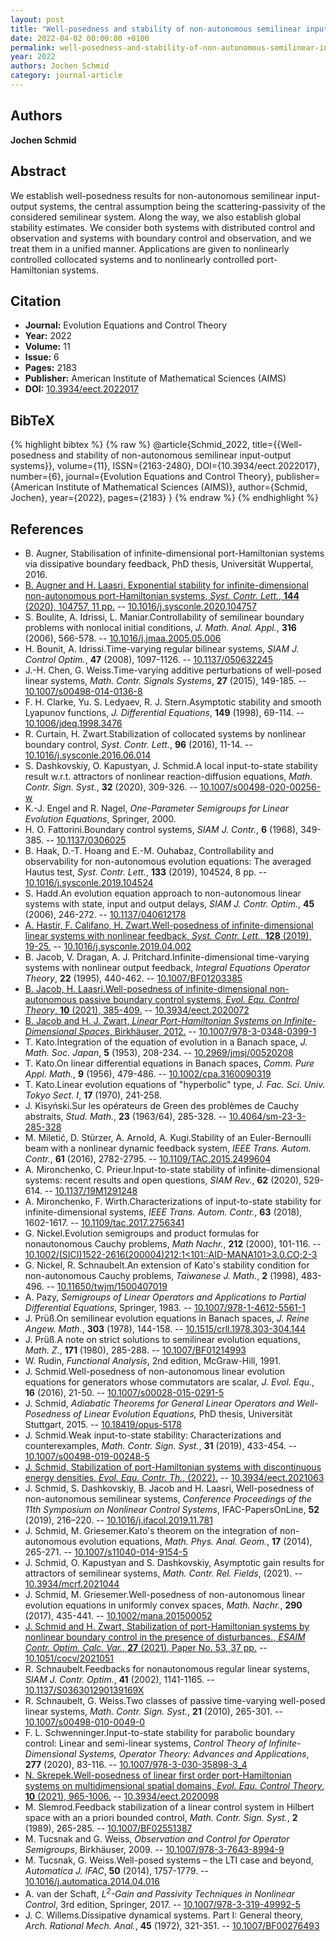 ```yaml
---
layout: post
title: "Well-posedness and stability of non-autonomous semilinear input-output systems"
date: 2022-04-02 00:00:00 +0100
permalink: well-posedness-and-stability-of-non-autonomous-semilinear-input-output-systems
year: 2022
authors: Jochen Schmid
category: journal-article
---
```

 
## Authors
**Jochen Schmid**
 
## Abstract
We establish well-posedness results for non-autonomous semilinear input-output systems, the central assumption being the scattering-passivity of the considered semilinear system. Along the way, we also establish global stability estimates. We consider both systems with distributed control and observation and systems with boundary control and observation, and we treat them in a unified manner. Applications are given to nonlinearly controlled collocated systems and to nonlinearly controlled port-Hamiltonian systems.
 
## Citation
- **Journal:** Evolution Equations and Control Theory
- **Year:** 2022
- **Volume:** 11
- **Issue:** 6
- **Pages:** 2183
- **Publisher:** American Institute of Mathematical Sciences (AIMS)
- **DOI:** [10.3934/eect.2022017](https://doi.org/10.3934/eect.2022017)
 
## BibTeX
{% highlight bibtex %}
{% raw %}
@article{Schmid_2022,
  title={{Well-posedness and stability of non-autonomous semilinear input-output systems}},
  volume={11},
  ISSN={2163-2480},
  DOI={10.3934/eect.2022017},
  number={6},
  journal={Evolution Equations and Control Theory},
  publisher={American Institute of Mathematical Sciences (AIMS)},
  author={Schmid, Jochen},
  year={2022},
  pages={2183}
}
{% endraw %}
{% endhighlight %}
 
## References
- B. Augner, Stabilisation of infinite-dimensional port-Hamiltonian systems via dissipative boundary feedback, PhD thesis, Universität Wuppertal, 2016.
- [B. Augner and H. Laasri, Exponential stability for infinite-dimensional non-autonomous port-Hamiltonian systems, <i>Syst. Contr. Lett.</i>, <b>144</b> (2020), 104757, 11 pp.](exponential-stability-for-infinite-dimensional-non-autonomous-port-hamiltonian-systems) -- [10.1016/j.sysconle.2020.104757](https://doi.org/10.1016/j.sysconle.2020.104757)
- S. Boulite, A. Idrissi, L. Maniar.Controllability of semilinear boundary problems with nonlocal initial conditions, <i>J. Math. Anal. Appl.</i>, <b>316</b> (2006), 566-578. -- [10.1016/j.jmaa.2005.05.006](https://doi.org/10.1016/j.jmaa.2005.05.006)
- H. Bounit, A. Idrissi.Time-varying regular bilinear systems, <i>SIAM J. Control Optim.</i>, <b>47</b> (2008), 1097-1126. -- [10.1137/050632245](https://doi.org/10.1137/050632245)
- J.-H. Chen, G. Weiss.Time-varying additive perturbations of well-posed linear systems, <i>Math. Contr. Signals Systems</i>, <b>27</b> (2015), 149-185. -- [10.1007/s00498-014-0136-8](https://doi.org/10.1007/s00498-014-0136-8)
- F. H. Clarke, Yu. S. Ledyaev, R. J. Stern.Asymptotic stability and smooth Lyapunov functions, <i>J. Differential Equations</i>, <b>149</b> (1998), 69-114. -- [10.1006/jdeq.1998.3476](https://doi.org/10.1006/jdeq.1998.3476)
- R. Curtain, H. Zwart.Stabilization of collocated systems by nonlinear boundary control, <i>Syst. Contr. Lett.</i>, <b>96</b> (2016), 11-14. -- [10.1016/j.sysconle.2016.06.014](https://doi.org/10.1016/j.sysconle.2016.06.014)
- S. Dashkovskiy, O. Kapustyan, J. Schmid.A local input-to-state stability result w.r.t. attractors of nonlinear reaction-diffusion equations, <i>Math. Contr. Sign. Syst.</i>, <b>32</b> (2020), 309-326. -- [10.1007/s00498-020-00256-w](https://doi.org/10.1007/s00498-020-00256-w)
- K.-J. Engel and R. Nagel, <i>One-Parameter Semigroups for Linear Evolution Equations</i>, Springer, 2000.
- H. O. Fattorini.Boundary control systems, <i>SIAM J. Contr.</i>, <b>6</b> (1968), 349-385. -- [10.1137/0306025](https://doi.org/10.1137/0306025)
- B. Haak, D.-T. Hoang and E.-M. Ouhabaz, Controllability and observability for non-autonomous evolution equations: The averaged Hautus test, <i>Syst. Contr. Lett.</i>, <b>133</b> (2019), 104524, 8 pp. -- [10.1016/j.sysconle.2019.104524](https://doi.org/10.1016/j.sysconle.2019.104524)
- S. Hadd.An evolution equation approach to non-autonomous linear systems with state, input and output delays, <i>SIAM J. Contr. Optim.</i>, <b>45</b> (2006), 246-272. -- [10.1137/040612178](https://doi.org/10.1137/040612178)
- [A. Hastir, F. Califano, H. Zwart.Well-posedness of infinite-dimensional linear systems with nonlinear feedback, <i>Syst. Contr. Lett.</i>, <b>128</b> (2019), 19-25.](well-posedness-of-infinite-dimensional-linear-systems-with-nonlinear-feedback) -- [10.1016/j.sysconle.2019.04.002](https://doi.org/10.1016/j.sysconle.2019.04.002)
- B. Jacob, V. Dragan, A. J. Pritchard.Infinite-dimensional time-varying systems with nonlinear output feedback, <i>Integral Equations Operator Theory</i>, <b>22</b> (1995), 440-462. -- [10.1007/BF01203385](https://doi.org/10.1007/BF01203385)
- [B. Jacob, H. Laasri.Well-posedness of infinite-dimensional non-autonomous passive boundary control systems, <i>Evol. Equ. Control Theory</i>, <b>10</b> (2021), 385-409.](well-posedness-of-infinite-dimensional-non-autonomous-passive-boundary-control-systems) -- [10.3934/eect.2020072](https://doi.org/10.3934/eect.2020072)
- [B. Jacob and H. J. Zwart, <i>Linear Port-Hamiltonian Systems on Infinite-Dimensional Spaces</i>, Birkhäuser, 2012.](linear-port-hamiltonian-systems-on-infinite-dimensional-spaces) -- [10.1007/978-3-0348-0399-1](https://doi.org/10.1007/978-3-0348-0399-1)
- T. Kato.Integration of the equation of evolution in a Banach space, <i>J. Math. Soc. Japan</i>, <b>5</b> (1953), 208-234. -- [10.2969/jmsj/00520208](https://doi.org/10.2969/jmsj/00520208)
- T. Kato.On linear differential equations in Banach spaces, <i>Comm. Pure Appl. Math.</i>, <b>9</b> (1956), 479-486. -- [10.1002/cpa.3160090319](https://doi.org/10.1002/cpa.3160090319)
- T. Kato.Linear evolution equations of "hyperbolic" type, <i>J. Fac. Sci. Univ. Tokyo Sect. I</i>, <b>17</b> (1970), 241-258.
- J. Kisyński.Sur les opérateurs de Green des problèmes de Cauchy abstraits, <i>Stud. Math.</i>, <b>23</b> (1963/64), 285-328. -- [10.4064/sm-23-3-285-328](https://doi.org/10.4064/sm-23-3-285-328)
- M. Miletić, D. Stürzer, A. Arnold, A. Kugi.Stability of an Euler-Bernoulli beam with a nonlinear dynamic feedback system, <i>IEEE Trans. Autom. Contr.</i>, <b>61</b> (2016), 2782-2795. -- [10.1109/TAC.2015.2499604](https://doi.org/10.1109/TAC.2015.2499604)
- A. Mironchenko, C. Prieur.Input-to-state stability of infinite-dimensional systems: recent results and open questions, <i>SIAM Rev.</i>, <b>62</b> (2020), 529-614. -- [10.1137/19M1291248](https://doi.org/10.1137/19M1291248)
- A. Mironchenko, F. Wirth.Characterizations of input-to-state stability for infinite-dimensional systems, <i>IEEE Trans. Autom. Contr.</i>, <b>63</b> (2018), 1602-1617. -- [10.1109/tac.2017.2756341](https://doi.org/10.1109/tac.2017.2756341)
- G. Nickel.Evolution semigroups and product formulas for nonautonomous Cauchy problems, <i>Math Nachr.</i>, <b>212</b> (2000), 101-116. -- [10.1002/(SICI)1522-2616(200004)212:1<101::AID-MANA101>3.0.CO;2-3](https://doi.org/10.1002/(SICI)1522-2616(200004)212:1<101::AID-MANA101>3.0.CO;2-3)
- G. Nickel, R. Schnaubelt.An extension of Kato's stability condition for non-autonomous Cauchy problems, <i>Taiwanese J. Math.</i>, <b>2</b> (1998), 483-496. -- [10.11650/twjm/1500407019](https://doi.org/10.11650/twjm/1500407019)
- A. Pazy, <i>Semigroups of Linear Operators and Applications to Partial Differential Equations</i>, Springer, 1983. -- [10.1007/978-1-4612-5561-1](https://doi.org/10.1007/978-1-4612-5561-1)
- J. Prüß.On semilinear evolution equations in Banach spaces, <i>J. Reine Angew. Math.</i>, <b>303</b> (1978), 144-158. -- [10.1515/crll.1978.303-304.144](https://doi.org/10.1515/crll.1978.303-304.144)
- J. Prüß.A note on strict solutions to semilinear evolution equations, <i>Math. Z.</i>, <b>171</b> (1980), 285-288. -- [10.1007/BF01214993](https://doi.org/10.1007/BF01214993)
- W. Rudin, <i>Functional Analysis</i>, 2nd edition, McGraw-Hill, 1991.
- J. Schmid.Well-posedness of non-autonomous linear evolution equations for generators whose commutators are scalar, <i>J. Evol. Equ.</i>, <b>16</b> (2016), 21-50. -- [10.1007/s00028-015-0291-5](https://doi.org/10.1007/s00028-015-0291-5)
- J. Schmid, <i>Adiabatic Theorems for General Linear Operators and Well-Posedness of Linear Evolution Equations, </i> PhD thesis, Universität Stuttgart, 2015. -- [10.18419/opus-5178](https://doi.org/10.18419/opus-5178)
- J. Schmid.Weak input-to-state stability: Characterizations and counterexamples, <i>Math. Contr. Sign. Syst.</i>, <b>31</b> (2019), 433-454. -- [10.1007/s00498-019-00248-5](https://doi.org/10.1007/s00498-019-00248-5)
- [J. Schmid, Stabilization of port-Hamiltonian systems with discontinuous energy densities, <i>Evol. Equ. Contr. Th.</i>, (2022).](stabilization-of-port-hamiltonian-systems-with-discontinuous-energy-densities) -- [10.3934/eect.2021063](https://doi.org/10.3934/eect.2021063)
- J. Schmid, S. Dashkovskiy, B. Jacob and H. Laasri, Well-posedness of non-autonomous semilinear systems, <i>Conference Proceedings of the 11th Symposium on Nonlinear Control Systems</i>, IFAC-PapersOnLine, <b>52</b> (2019), 216–220. -- [10.1016/j.ifacol.2019.11.781](https://doi.org/10.1016/j.ifacol.2019.11.781)
- J. Schmid, M. Griesemer.Kato's theorem on the integration of non-autonomous evolution equations, <i>Math. Phys. Anal. Geom.</i>, <b>17</b> (2014), 265-271. -- [10.1007/s11040-014-9154-5](https://doi.org/10.1007/s11040-014-9154-5)
- J. Schmid, O. Kapustyan and S. Dashkovskiy, Asymptotic gain results for attractors of semilinear systems, <i>Math. Contr. Rel. Fields</i>, (2021). -- [10.3934/mcrf.2021044](https://doi.org/10.3934/mcrf.2021044)
- J. Schmid, M. Griesemer.Well-posedness of non-autonomous linear evolution equations in uniformly convex spaces, <i>Math. Nachr.</i>, <b>290</b> (2017), 435-441. -- [10.1002/mana.201500052](https://doi.org/10.1002/mana.201500052)
- [J. Schmid and H. Zwart, Stabilization of port-Hamiltonian systems by nonlinear boundary control in the presence of disturbances., <i>ESAIM Contr. Optim. Calc. Var.</i>, <b>27</b> (2021), Paper No. 53, 37 pp.](stabilization-of-port-hamiltonian-systems-by-nonlinear-boundary-control-in-the-presence-of-disturbances) -- [10.1051/cocv/2021051](https://doi.org/10.1051/cocv/2021051)
- R. Schnaubelt.Feedbacks for nonautonomous regular linear systems, <i>SIAM J. Contr. Optim.</i>, <b>41</b> (2002), 1141-1165. -- [10.1137/S036301290139169X](https://doi.org/10.1137/S036301290139169X)
- R. Schnaubelt, G. Weiss.Two classes of passive time-varying well-posed linear systems, <i>Math. Contr. Sign. Syst.</i>, <b>21</b> (2010), 265-301. -- [10.1007/s00498-010-0049-0](https://doi.org/10.1007/s00498-010-0049-0)
- F. L. Schwenninger.Input-to-state stability for parabolic boundary control: Linear and semi-linear systems, <i>Control Theory of Infinite-Dimensional Systems, Operator Theory: Advances and Applications</i>, <b>277</b> (2020), 83-116. -- [10.1007/978-3-030-35898-3_4](https://doi.org/10.1007/978-3-030-35898-3_4)
- [N. Skrepek.Well-posedness of linear first order port-Hamiltonian systems on multidimensional spatial domains, <i>Evol. Equ. Control Theory</i>, <b>10</b> (2021), 965-1006.](well-posedness-of-linear-first-order-port-hamiltonian-systems-on-multidimensional-spatial-domains) -- [10.3934/eect.2020098](https://doi.org/10.3934/eect.2020098)
- M. Slemrod.Feedback stabilization of a linear control system in Hilbert space with an a priori bounded control, <i>Math. Contr. Sign. Syst.</i>, <b>2</b> (1989), 265-285. -- [10.1007/BF02551387](https://doi.org/10.1007/BF02551387)
- M. Tucsnak and G. Weiss, <i>Observation and Control for Operator Semigroups</i>, Birkhäuser, 2009. -- [10.1007/978-3-7643-8994-9](https://doi.org/10.1007/978-3-7643-8994-9)
- M. Tucsnak, G. Weiss.Well-posed systems – the LTI case and beyond, <i>Automatica J. IFAC</i>, <b>50</b> (2014), 1757-1779. -- [10.1016/j.automatica.2014.04.016](https://doi.org/10.1016/j.automatica.2014.04.016)
- A. van der Schaft, <i>$L^2$-Gain and Passivity Techniques in Nonlinear Control</i>, 3rd edition, Springer, 2017. -- [10.1007/978-3-319-49992-5](https://doi.org/10.1007/978-3-319-49992-5)
- J. C. Willems.Dissipative dynamical systems. Part I: General theory, <i>Arch. Rational Mech. Anal.</i>, <b>45</b> (1972), 321-351. -- [10.1007/BF00276493](https://doi.org/10.1007/BF00276493)

